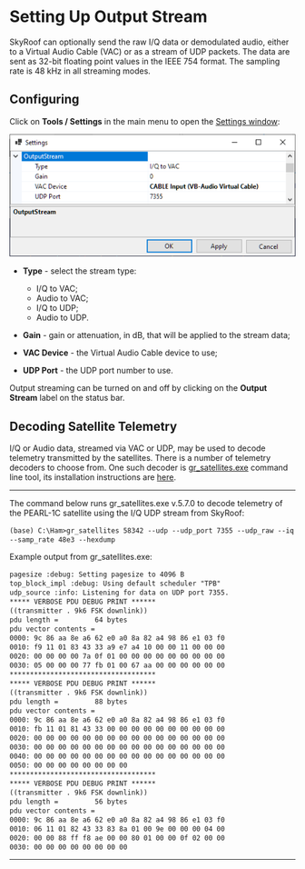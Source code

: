 # Setting Up Output Stream

SkyRoof can optionally send the raw I/Q data or demodulated audio, either to a Virtual Audio Cable (VAC) or as a stream of UDP packets. The data are sent as 32-bit floating point values in the IEEE 754 format.
The sampling rate is 48 kHz in all streaming modes.

## Configuring

Click on **Tools / Settings** in the main menu to open the [Settings window](settings_window.md):

![Output Stream Settings](../images/output_stream_settings.png)

- **Type** - select the stream type:
  - I/Q to VAC;
  - Audio to VAC;
  - I/Q to UDP;
  - Audio to UDP.
- **Gain** - gain or attenuation, in dB, that will be applied to the stream data;

- **VAC Device** - the Virtual Audio Cable device to use;
- **UDP Port** - the UDP port number to use.


Output streaming can be turned on and off by clicking on the **Output Stream** label
on the status bar.

## Decoding Satellite Telemetry

I/Q or Audio data, streamed via VAC or UDP, may be used to decode telemetry transmitted by the satellites.
There is a number of telemetry decoders to choose from. One such decoder is
[gr_satellites.exe](https://gr-satellites.readthedocs.io/en/latest/command_line.html) command line tool,
its installation instructions are
[here](https://gr-satellites.readthedocs.io/en/latest/installation_conda.html).

---
The command below runs gr_satellites.exe v.5.7.0 to decode telemetry of the PEARL-1C satellite using the I/Q UDP stream from SkyRoof:

```text
(base) C:\Ham>gr_satellites 58342 --udp --udp_port 7355 --udp_raw --iq --samp_rate 48e3 --hexdump
```

Example output from gr_satellites.exe:

```text
pagesize :debug: Setting pagesize to 4096 B
top_block_impl :debug: Using default scheduler "TPB"
udp_source :info: Listening for data on UDP port 7355.
***** VERBOSE PDU DEBUG PRINT ******
((transmitter . 9k6 FSK downlink))
pdu length =         64 bytes
pdu vector contents =
0000: 9c 86 aa 8e a6 62 e0 a0 8a 82 a4 98 86 e1 03 f0
0010: f9 11 01 83 43 33 a9 e7 a4 10 00 00 11 00 00 00
0020: 00 00 00 00 7a 0f 01 00 00 00 00 00 00 00 00 00
0030: 05 00 00 00 77 fb 01 00 67 aa 00 00 00 00 00 00
************************************
***** VERBOSE PDU DEBUG PRINT ******
((transmitter . 9k6 FSK downlink))
pdu length =         88 bytes
pdu vector contents =
0000: 9c 86 aa 8e a6 62 e0 a0 8a 82 a4 98 86 e1 03 f0
0010: fb 11 01 81 43 33 00 00 00 00 00 00 00 00 00 00
0020: 00 00 00 00 00 00 00 00 00 00 00 00 00 00 00 00
0030: 00 00 00 00 00 00 00 00 00 00 00 00 00 00 00 00
0040: 00 00 00 00 00 00 00 00 00 00 00 00 00 00 00 00
0050: 00 00 00 00 00 00 00 00
************************************
***** VERBOSE PDU DEBUG PRINT ******
((transmitter . 9k6 FSK downlink))
pdu length =         56 bytes
pdu vector contents =
0000: 9c 86 aa 8e a6 62 e0 a0 8a 82 a4 98 86 e1 03 f0
0010: 06 11 01 82 43 33 83 8a 01 00 9e 00 00 00 04 00
0020: 00 00 88 ff f8 ae 00 00 80 01 00 00 0f 02 00 00
0030: 00 00 00 00 00 00 00 00
```
---
